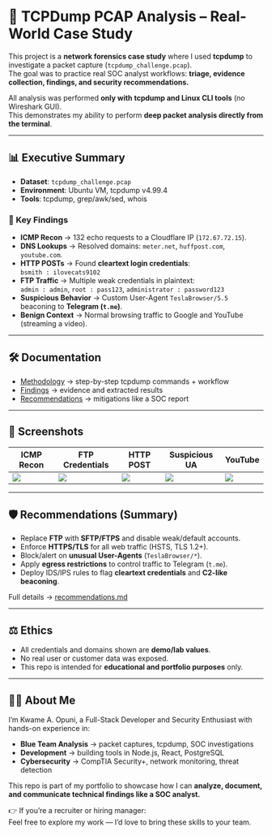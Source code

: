# 🔎 TCPDump PCAP Analysis – Real-World Case Study

This project is a **network forensics case study** where I used **tcpdump** to investigate a packet capture (`tcpdump_challenge.pcap`).  
The goal was to practice real SOC analyst workflows: **triage, evidence collection, findings, and security recommendations.**

All analysis was performed **only with tcpdump and Linux CLI tools** (no Wireshark GUI).  
This demonstrates my ability to perform **deep packet analysis directly from the terminal**.

---

## 📊 Executive Summary

- **Dataset**: `tcpdump_challenge.pcap`  
- **Environment**: Ubuntu VM, tcpdump v4.99.4  
- **Tools**: tcpdump, grep/awk/sed, whois  

### 🔐 Key Findings
- **ICMP Recon** → 132 echo requests to a Cloudflare IP (`172.67.72.15`).  
- **DNS Lookups** → Resolved domains: `meter.net`, `huffpost.com`, `youtube.com`.  
- **HTTP POSTs** → Found **cleartext login credentials**:  
  `bsmith : ilovecats9102`  
- **FTP Traffic** → Multiple weak credentials in plaintext:  
  `admin : admin`, `root : pass123`, `administrator : password123`  
- **Suspicious Behavior** → Custom User-Agent `TeslaBrowser/5.5` beaconing to **Telegram (`t.me`)**.  
- **Benign Context** → Normal browsing traffic to Google and YouTube (streaming a video).  

---

## 🛠️ Documentation

- [Methodology](methodology.md) → step-by-step tcpdump commands + workflow  
- [Findings](findings.md) → evidence and extracted results  
- [Recommendations](recommendations.md) → mitigations like a SOC report  

---

## 📸 Screenshots

| ICMP Recon | FTP Credentials | HTTP POST | Suspicious UA | YouTube |
|------------|----------------|-----------|---------------|---------|
| ![](screenshots/icmp.png) | ![](screenshots/ftp.png) | ![](screenshots/http.png) | ![](screenshots/teslabrowser.png) | ![](screenshots/youtube.png) |

---

## 🛡️ Recommendations (Summary)

- Replace **FTP** with **SFTP/FTPS** and disable weak/default accounts.  
- Enforce **HTTPS/TLS** for all web traffic (HSTS, TLS 1.2+).  
- Block/alert on **unusual User-Agents** (`TeslaBrowser/*`).  
- Apply **egress restrictions** to control traffic to Telegram (`t.me`).  
- Deploy IDS/IPS rules to flag **cleartext credentials** and **C2-like beaconing**.  

Full details → [recommendations.md](recommendations.md)

---

## ⚖️ Ethics

- All credentials and domains shown are **demo/lab values**.  
- No real user or customer data was exposed.  
- This repo is intended for **educational and portfolio purposes** only.  

---

## 👨‍💻 About Me

I’m Kwame A. Opuni, a Full-Stack Developer and Security Enthusiast with hands-on experience in:  

- **Blue Team Analysis** → packet captures, tcpdump, SOC investigations  
- **Development** → building tools in Node.js, React, PostgreSQL  
- **Cybersecurity** → CompTIA Security+, network monitoring, threat detection  

This repo is part of my portfolio to showcase how I can **analyze, document, and communicate technical findings like a SOC analyst.**

👉 If you’re a recruiter or hiring manager:  
Feel free to explore my work — I’d love to bring these skills to your team.  
